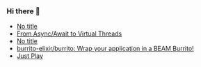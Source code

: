 ### Hi there 👋

<!-- daily.dev BOOKMARKS:START -->
- [No title](https://app.daily.dev/posts/SLfoeQa7N?utm_source=rss&utm_medium=bookmarks&utm_campaign=PnGboN99PhXCxFrWGGg2C)
- [From Async/Await to Virtual Threads](https://app.daily.dev/posts/sRrlXgw5q?utm_source=rss&utm_medium=bookmarks&utm_campaign=PnGboN99PhXCxFrWGGg2C)
- [No title](https://app.daily.dev/posts/OMvoVatQe?utm_source=rss&utm_medium=bookmarks&utm_campaign=PnGboN99PhXCxFrWGGg2C)
- [burrito-elixir/burrito: Wrap your application in a BEAM Burrito!](https://app.daily.dev/posts/wWsvEfLVo?utm_source=rss&utm_medium=bookmarks&utm_campaign=PnGboN99PhXCxFrWGGg2C)
- [Just Play](https://app.daily.dev/posts/FpdxK3cik?utm_source=rss&utm_medium=bookmarks&utm_campaign=PnGboN99PhXCxFrWGGg2C)
<!-- daily.dev BOOKMARKS:END -->

<!--
**dinesh4monto/dinesh4monto** is a ✨ _special_ ✨ repository because its `README.md` (this file) appears on your GitHub profile.

Here are some ideas to get you started:

- 🔭 I’m currently working on ...
- 🌱 I’m currently learning ...
- 👯 I’m looking to collaborate on ...
- 🤔 I’m looking for help with ...
- 💬 Ask me about ...
- 📫 How to reach me: ...
- 😄 Pronouns: ...
- ⚡ Fun fact: ...
-->
